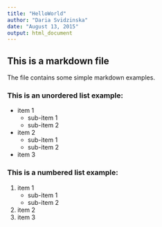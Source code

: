 ```yaml
---
title: "HelloWorld"
author: "Daria Svidzinska"
date: "August 13, 2015"
output: html_document
---
```


## This is a markdown file

The file contains some simple markdown examples.

### This is an unordered list example:
* item 1
    + sub-item 1
    + sub-item 2
* item 2
    + sub-item 1
    + sub-item 2
* item 3

### This is a numbered list example:
1. item 1
    + sub-item 1
    + sub-item 2
2. item 2
3. item 3
